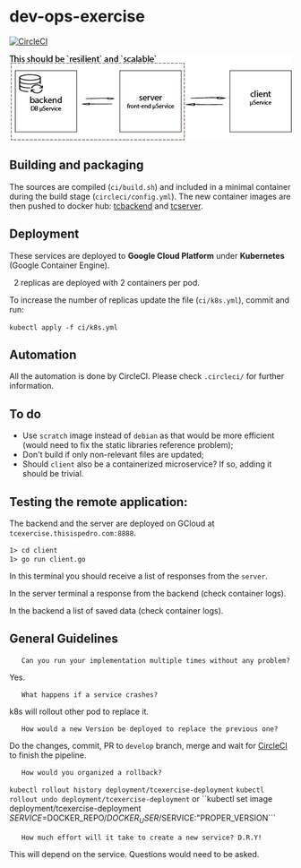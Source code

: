 # dev-ops-exercise

[![CircleCI](https://circleci.com/gh/pedroguima/exercise-dev-ops/tree/automate_it.svg?style=svg)](https://circleci.com/gh/pedroguima/exercise-dev-ops/tree/automate_it)

![Our little system](./dev-ops-exercise_201709.png)


## Building and packaging

   The sources are compiled (``ci/build.sh``) and included in a minimal container during the build stage (``circleci/config.yml``). The new container images are then pushed to docker hub: [tcbackend](https://hub.docker.com/r/pedroguima/tcbackend/) and [tcserver](https://hub.docker.com/r/pedroguima/tcserver).



## Deployment

   These services are deployed to __Google Cloud Platform__ under __Kubernetes__ (Google Container Engine).

   2 replicas are deployed with 2 containers per pod.

   To increase the number of replicas update the file (``ci/k8s.yml``), commit and run:
   
   ``kubectl apply -f ci/k8s.yml``
    


## Automation

  All the automation is done by CircleCI. Please check ``.circleci/`` for further information.



## To do

  - Use `scratch` image instead of ``debian`` as that would be more efficient (would need to fix the static libraries reference problem);
  - Don't build if only non-relevant files are updated;
  - Should ``client`` also be a containerized microservice? If so, adding it should be trivial.



## Testing the remote application: 

The backend and the server are deployed on GCloud at ```tcexercise.thisispedro.com:8888```.

    1> cd client
    1> go run client.go

In this terminal you should receive a list of responses from the `server`.

In the server terminal a response from the backend (check container logs).

In the backend a list of saved data (check container logs).



##  General Guidelines

       Can you run your implementation multiple times without any problem?
Yes.


       What happens if a service crashes?
k8s will rollout other pod to replace it.

       How would a new Version be deployed to replace the previous one?
       
Do the changes, commit, PR to ```develop``` branch, merge and wait for [CircleCI](https://circleci.com/gh/pedroguima/exercise-dev-ops) to finish the pipeline.
       
       How would you organized a rollback?

``kubectl rollout history deployment/tcexercise-deployment``
``kubectl rollout undo deployment/tcexercise-deployment`` or ``kubectl set image deployment/tcexercise-deployment $SERVICE=$DOCKER_REPO/$DOCKER_USER/$SERVICE:"PROPER_VERSION```


       How much effort will it take to create a new service? D.R.Y!

This will depend on the service. Questions would need to be asked.

